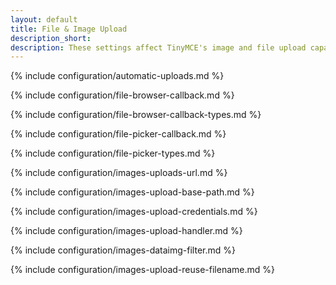 ```yaml
---
layout: default
title: File & Image Upload
description_short:
description: These settings affect TinyMCE's image and file upload capabilities.
---
```


{% include configuration/automatic-uploads.md %}

{% include configuration/file-browser-callback.md %}

{% include configuration/file-browser-callback-types.md %}

{% include configuration/file-picker-callback.md %}

{% include configuration/file-picker-types.md %}

{% include configuration/images-uploads-url.md %}

{% include configuration/images-upload-base-path.md %}

{% include configuration/images-upload-credentials.md %}

{% include configuration/images-upload-handler.md %}

{% include configuration/images-dataimg-filter.md %}

{% include configuration/images-upload-reuse-filename.md %}
